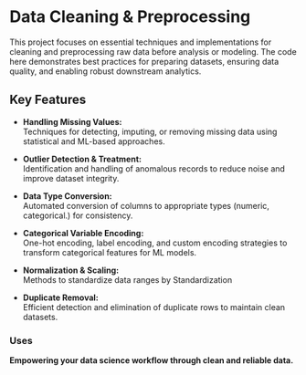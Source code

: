 # Data Cleaning & Preprocessing

This project focuses on essential techniques and implementations for cleaning and preprocessing raw data before analysis or modeling. The code here demonstrates best practices for preparing datasets, ensuring data quality, and enabling robust downstream analytics.

## Key Features

- **Handling Missing Values:**  
  Techniques for detecting, imputing, or removing missing data using statistical and ML-based approaches.

- **Outlier Detection & Treatment:**  
  Identification and handling of anomalous records to reduce noise and improve dataset integrity.

- **Data Type Conversion:**  
  Automated conversion of columns to appropriate types (numeric, categorical.) for consistency.

- **Categorical Variable Encoding:**  
  One-hot encoding, label encoding, and custom encoding strategies to transform categorical features for ML models.

- **Normalization & Scaling:**  
  Methods to standardize data ranges by Standardization

- **Duplicate Removal:**  
  Efficient detection and elimination of duplicate rows to maintain clean datasets.

### Uses
**Empowering your data science workflow through clean and reliable data.**
